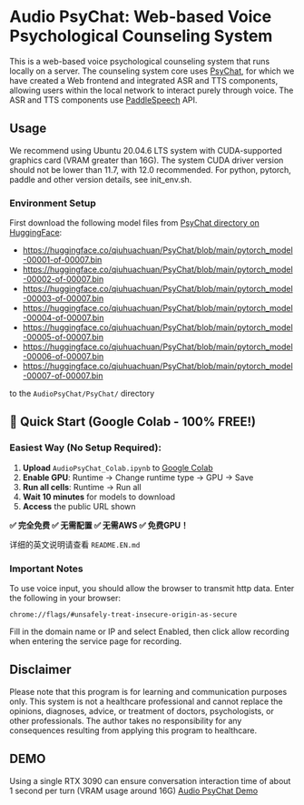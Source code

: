 # Audio PsyChat: Web-based Voice Psychological Counseling System

This is a web-based voice psychological counseling system that runs locally on a server. The counseling system core uses [PsyChat](https://github.com/qiuhuachuan/PsyChat), for which we have created a Web frontend and integrated ASR and TTS components, allowing users within the local network to interact purely through voice. The ASR and TTS components use [PaddleSpeech](https://github.com/PaddlePaddle/PaddleSpeech) API.

## Usage

We recommend using Ubuntu 20.04.6 LTS system with CUDA-supported graphics card (VRAM greater than 16G). The system CUDA driver version should not be lower than 11.7, with 12.0 recommended. For python, pytorch, paddle and other version details, see init_env.sh.

### Environment Setup

First download the following model files from [PsyChat directory on HuggingFace](https://huggingface.co/qiuhuachuan/PsyChat/tree/main):

- https://huggingface.co/qiuhuachuan/PsyChat/blob/main/pytorch_model-00001-of-00007.bin
- https://huggingface.co/qiuhuachuan/PsyChat/blob/main/pytorch_model-00002-of-00007.bin
- https://huggingface.co/qiuhuachuan/PsyChat/blob/main/pytorch_model-00003-of-00007.bin
- https://huggingface.co/qiuhuachuan/PsyChat/blob/main/pytorch_model-00004-of-00007.bin
- https://huggingface.co/qiuhuachuan/PsyChat/blob/main/pytorch_model-00005-of-00007.bin
- https://huggingface.co/qiuhuachuan/PsyChat/blob/main/pytorch_model-00006-of-00007.bin
- https://huggingface.co/qiuhuachuan/PsyChat/blob/main/pytorch_model-00007-of-00007.bin

to the `AudioPsyChat/PsyChat/` directory

## 🚀 Quick Start (Google Colab - 100% FREE!)

### Easiest Way (No Setup Required):

1. **Upload** `AudioPsyChat_Colab.ipynb` to [Google Colab](https://colab.research.google.com)
2. **Enable GPU**: Runtime → Change runtime type → GPU → Save
3. **Run all cells**: Runtime → Run all
4. **Wait 10 minutes** for models to download
5. **Access** the public URL shown

**✅ 完全免费 ✅ 无需配置 ✅ 无需AWS ✅ 免费GPU！**

详细的英文说明请查看 `README.EN.md`



### Important Notes

To use voice input, you should allow the browser to transmit http data. Enter the following in your browser:

`chrome://flags/#unsafely-treat-insecure-origin-as-secure`

Fill in the domain name or IP and select Enabled, then click allow recording when entering the service page for recording.

## Disclaimer
Please note that this program is for learning and communication purposes only. This system is not a healthcare professional and cannot replace the opinions, diagnoses, advice, or treatment of doctors, psychologists, or other professionals. The author takes no responsibility for any consequences resulting from applying this program to healthcare.

## DEMO
Using a single RTX 3090 can ensure conversation interaction time of about 1 second per turn (VRAM usage around 16G)
[Audio PsyChat Demo](https://www.bilibili.com/video/BV13M4m1679N/)
